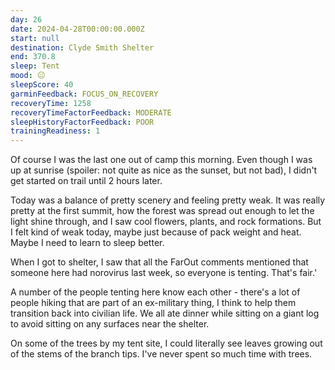 ```yaml
---
day: 26
date: 2024-04-28T00:00:00.000Z
start: null
destination: Clyde Smith Shelter
end: 370.8
sleep: Tent
mood: 😐
sleepScore: 40
garminFeedback: FOCUS_ON_RECOVERY
recoveryTime: 1258
recoveryTimeFactorFeedback: MODERATE
sleepHistoryFactorFeedback: POOR
trainingReadiness: 1
---
```

Of course I was the last one out of camp this morning. Even though I was up at sunrise (spoiler: not quite as nice as the sunset, but not bad), I didn't get started on trail until 2 hours later.

Today was a balance of pretty scenery and feeling pretty weak. It was really pretty at the first summit, how the forest was spread out enough to let the light shine through, and I saw cool flowers, plants, and rock formations. But I felt kind of weak today, maybe just because of pack weight and heat. Maybe I need to learn to sleep better.

When I got to shelter, I saw that all the FarOut comments mentioned that someone here had norovirus last week, so everyone is tenting. That's fair.'

A number of the people tenting here know each other - there's a lot of people hiking that are part of an ex-military thing, I think to help them transition back into civilian life. We all ate dinner while sitting on a giant log to avoid sitting on any surfaces near the shelter.

On some of the trees by my tent site, I could literally see leaves growing out of the stems of the branch tips. I've never spent so much time with trees.

